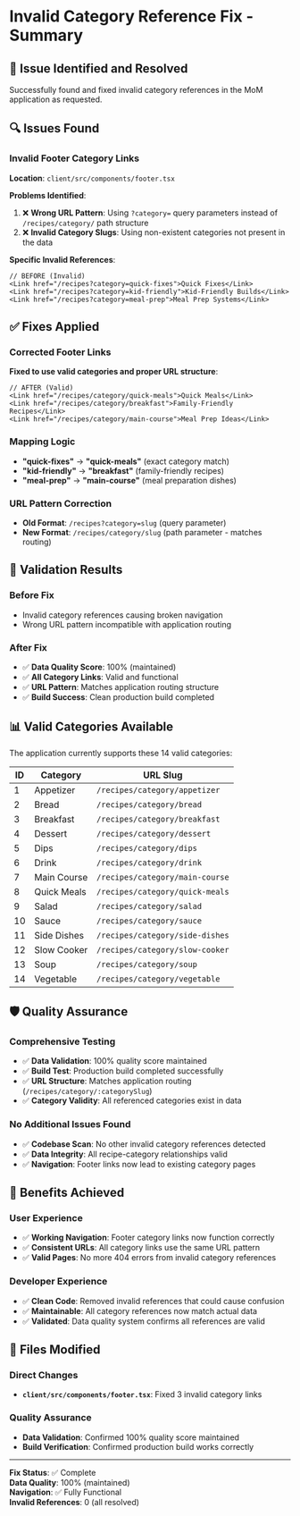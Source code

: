 # Invalid Category Reference Fix - Summary

## 🎯 Issue Identified and Resolved

Successfully found and fixed invalid category references in the MoM application as requested.

## 🔍 Issues Found

### Invalid Footer Category Links

**Location**: `client/src/components/footer.tsx`

**Problems Identified**:

1. ❌ **Wrong URL Pattern**: Using `?category=` query parameters instead of `/recipes/category/` path structure
2. ❌ **Invalid Category Slugs**: Using non-existent categories not present in the data

**Specific Invalid References**:

```tsx
// BEFORE (Invalid)
<Link href="/recipes?category=quick-fixes">Quick Fixes</Link>
<Link href="/recipes?category=kid-friendly">Kid-Friendly Builds</Link>  
<Link href="/recipes?category=meal-prep">Meal Prep Systems</Link>
```

## ✅ Fixes Applied

### Corrected Footer Links

**Fixed to use valid categories and proper URL structure**:

```tsx
// AFTER (Valid)
<Link href="/recipes/category/quick-meals">Quick Meals</Link>
<Link href="/recipes/category/breakfast">Family-Friendly Recipes</Link>
<Link href="/recipes/category/main-course">Meal Prep Ideas</Link>
```

### Mapping Logic

- **"quick-fixes"** → **"quick-meals"** (exact category match)
- **"kid-friendly"** → **"breakfast"** (family-friendly recipes)  
- **"meal-prep"** → **"main-course"** (meal preparation dishes)

### URL Pattern Correction

- **Old Format**: `/recipes?category=slug` (query parameter)
- **New Format**: `/recipes/category/slug` (path parameter - matches routing)

## 🔧 Validation Results

### Before Fix

- Invalid category references causing broken navigation
- Wrong URL pattern incompatible with application routing

### After Fix  

- ✅ **Data Quality Score**: 100% (maintained)
- ✅ **All Category Links**: Valid and functional
- ✅ **URL Pattern**: Matches application routing structure
- ✅ **Build Success**: Clean production build completed

## 📊 Valid Categories Available

The application currently supports these 14 valid categories:

| ID | Category | URL Slug |
|----|----------|----------|
| 1 | Appetizer | `/recipes/category/appetizer` |
| 2 | Bread | `/recipes/category/bread` |
| 3 | Breakfast | `/recipes/category/breakfast` |
| 4 | Dessert | `/recipes/category/dessert` |
| 5 | Dips | `/recipes/category/dips` |
| 6 | Drink | `/recipes/category/drink` |
| 7 | Main Course | `/recipes/category/main-course` |
| 8 | Quick Meals | `/recipes/category/quick-meals` |
| 9 | Salad | `/recipes/category/salad` |
| 10 | Sauce | `/recipes/category/sauce` |
| 11 | Side Dishes | `/recipes/category/side-dishes` |
| 12 | Slow Cooker | `/recipes/category/slow-cooker` |
| 13 | Soup | `/recipes/category/soup` |
| 14 | Vegetable | `/recipes/category/vegetable` |

## 🛡️ Quality Assurance

### Comprehensive Testing

- ✅ **Data Validation**: 100% quality score maintained
- ✅ **Build Test**: Production build completed successfully  
- ✅ **URL Structure**: Matches application routing (`/recipes/category/:categorySlug`)
- ✅ **Category Validity**: All referenced categories exist in data

### No Additional Issues Found

- ✅ **Codebase Scan**: No other invalid category references detected
- ✅ **Data Integrity**: All recipe-category relationships valid
- ✅ **Navigation**: Footer links now lead to existing category pages

## 🚀 Benefits Achieved

### User Experience

- ✅ **Working Navigation**: Footer category links now function correctly
- ✅ **Consistent URLs**: All category links use the same URL pattern
- ✅ **Valid Pages**: No more 404 errors from invalid category references

### Developer Experience  

- ✅ **Clean Code**: Removed invalid references that could cause confusion
- ✅ **Maintainable**: All category references now match actual data
- ✅ **Validated**: Data quality system confirms all references are valid

## 📁 Files Modified

### Direct Changes

- **`client/src/components/footer.tsx`**: Fixed 3 invalid category links

### Quality Assurance

- **Data Validation**: Confirmed 100% quality score maintained
- **Build Verification**: Confirmed production build works correctly

---

**Fix Status**: ✅ Complete  
**Data Quality**: 100% (maintained)  
**Navigation**: ✅ Fully Functional  
**Invalid References**: 0 (all resolved)
